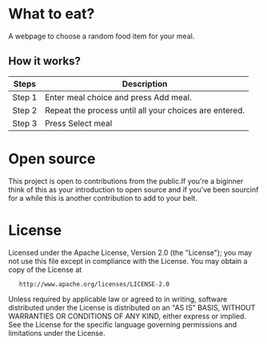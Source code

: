 # What to eat?
A webpage to choose a random food item for your meal. 
## How it works?
| Steps       | Description                                            |
| ----------- | -------------------------------------------------------|
| Step 1      | Enter meal choice and press Add meal.                  |
| Step 2      | Repeat the process until all your choices are entered. |
| Step 3      | Press Select meal                                      |
# Open source
This project is open to contributions from the public.If you're a biginner think of this as your introduction to open source and if you've been sourcinf for a while this is another contribution to add to your belt.
# License
 Licensed under the Apache License, Version 2.0 (the "License");
   you may not use this file except in compliance with the License.
   You may obtain a copy of the License at

       http://www.apache.org/licenses/LICENSE-2.0

   Unless required by applicable law or agreed to in writing, software
   distributed under the License is distributed on an "AS IS" BASIS,
   WITHOUT WARRANTIES OR CONDITIONS OF ANY KIND, either express or implied.
   See the License for the specific language governing permissions and
   limitations under the License.
